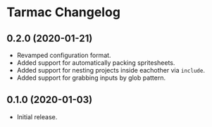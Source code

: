 # Tarmac Changelog

## 0.2.0 (2020-01-21)
* Revamped configuration format.
* Added support for automatically packing spritesheets.
* Added support for nesting projects inside eachother via `include`.
* Added support for grabbing inputs by glob pattern.

## 0.1.0 (2020-01-03)
* Initial release.